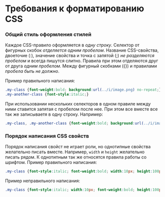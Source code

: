 Требования к форматированию CSS
==============

### Общий стиль оформления стилей

Каждое CSS-правило оформляется в *одну строку*. Селектор от фигурных скобок *отделяется одним пробелом*. Название CSS-свойства, двоеточие (:), значение свойства и точка с запятой (;) *не разделяются пробелом* и всегда пишутся слитно. Правила при этом отделяются друг от друга *одним пробелом*. Между фигурный скобками ({}) и правилами *пробела быть не должно*.

Пример правильного написания:
```css
.my-class {font-weight:bold; background:url(../i/image.png) no-repeat;}
.my-another-class {font-style:italic;}
```

При использовании нескольких селекторов в одном правиле между ними ставится запятая с пробелом после нее. При этом все вместе все так же записываетя в одну строку. Например:
```css
.my-class, .my-another-class {font-weight:bold; background:url(../i/image.png) no-repeat;}
```

### Порядок написания CSS свойств

Порядок написания свойст не играет роли, но однотипные свойства желательно писать вместе. Например, `width` и `height` желательно писать рядом. К однотипным так же относятся правила работы со шрифтом. Пример правильного написания:

```css
.my-class {font-style:italic; font-weight:bold; width:10px; height:100px;}
```

Пример неправильного написания:
```css
.my-class {font-style:italic; width:10px; font-weight:bold; height:100px;}
```
